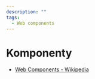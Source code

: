 ```yaml
---
description: ""
tags:
  - Web components
---
```


# Komponenty

- [Web Components - Wikipedia](https://en.wikipedia.org/wiki/Web_Components)
